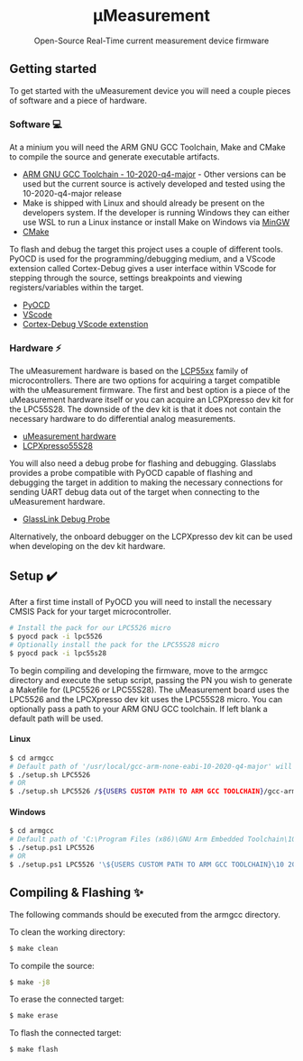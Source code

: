 <p align="center">
  <h1 align="center">µMeasurement</h1>
  <p align="center">
    Open-Source Real-Time current measurement device firmware
  </p>
</p>

## Getting started
To get started with the uMeasurement device you will need a couple pieces of software and a piece of hardware.

### Software 💻
At a minium you will need the ARM GNU GCC Toolchain, Make and CMake to compile the source and generate executable artifacts.
-   [ARM GNU GCC Toolchain - 10-2020-q4-major](https://developer.arm.com/tools-and-software/open-source-software/developer-tools/gnu-toolchain/gnu-rm/downloads) - Other versions can be used but the current source is actively developed and tested using the 10-2020-q4-major release
-   Make is shipped with Linux and should already be present on the developers system. If the developer is running Windows they can either use WSL to run a Linux instance or install Make on Windows via [MinGW](https://sourceforge.net/projects/mingw/)
-   [CMake](https://cmake.org/download/)

To flash and debug the target this project uses a couple of different tools. PyOCD is used for the programming/debugging medium, and a VScode extension called Cortex-Debug gives a user interface within VScode for stepping through the source, settings breakpoints and viewing registers/variables within the target.
-   [PyOCD](https://github.com/pyocd/pyOCD#installing)
-   [VScode](https://code.visualstudio.com/)
-   [Cortex-Debug VScode extenstion](https://marketplace.visualstudio.com/items?itemName=marus25.cortex-debug)

### Hardware ⚡
The uMeasurement hardware is based on the [LCP55xx](https://www.nxp.com/part/LPC5526JBD64#/) family of microcontrollers. There are two options for acquiring a target compatible with the uMeasurement firmware. The first and best option is a piece of the uMeasurement hardware itself or you can acquire an LCPXpresso dev kit for the LPC55S28. The downside of the dev kit is that it does not contain the necessary hardware to do differential analog measurements.
- [uMeasurement hardware](https://github.com/glassboard-dev/gl-umeasurement-hardware)
- [LCPXpresso55S28](https://www.nxp.com/design/software/development-software/lpcxpresso55s28-development-board:LPC55S28-EVK)

You will also need a debug probe for flashing and debugging. Glasslabs provides a probe compatible with PyOCD capable of flashing and debugging the target in addition to making the necessary connections for sending UART debug data out of the target when connecting to the uMeasurement hardware.
- [GlassLink Debug Probe](https://github.com/glassboard-dev/gl-glass-link-hardware)

Alternatively, the onboard debugger on the LCPXpresso dev kit can be used when developing on the dev kit hardware.

## Setup ✔️
After a first time install of PyOCD you will need to install the necessary CMSIS Pack for your target microcontroller.
```bash
# Install the pack for our LPC5526 micro
$ pyocd pack -i lpc5526
# Optionally install the pack for the LPC55S28 micro
$ pyocd pack -i lpc55s28
```

To begin compiling and developing the firmware, move to the armgcc directory and execute the setup script, passing the PN you wish to generate a Makefile for (LPC5526 or LPC55S28). The uMeasurement board uses the LPC5526 and the LPCXpresso dev kit uses the LPC55S28 micro. You can optionally pass a path to your ARM GNU GCC toolchain. If left blank a default path will be used.
#### Linux
```bash
$ cd armgcc
# Default path of '/usr/local/gcc-arm-none-eabi-10-2020-q4-major' will be used.
$ ./setup.sh LPC5526
# OR
$ ./setup.sh LPC5526 /${USERS CUSTOM PATH TO ARM GCC TOOLCHAIN}/gcc-arm-none-eabi-10-2020-q4-major
```

#### Windows
```bash
$ cd armgcc
# Default path of 'C:\Program Files (x86)\GNU Arm Embedded Toolchain\10 2020-q4-major' will be used.
$ ./setup.ps1 LPC5526
# OR
$ ./setup.ps1 LPC5526 '\${USERS CUSTOM PATH TO ARM GCC TOOLCHAIN}\10 2020-q4-major'
```

## Compiling & Flashing ✨
The following commands should be executed from the armgcc directory.

To clean the working directory:
```bash
$ make clean
```

To compile the source:
```bash
$ make -j8
```

To erase the connected target:
```bash
$ make erase
```

To flash the connected target:
```bash
$ make flash
```